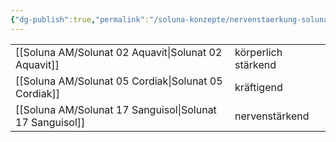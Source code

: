 ```yaml
---
{"dg-publish":true,"permalink":"/soluna-konzepte/nervenstaerkung-soluna/"}
---
```


|   |   |
|---|---|
[[Soluna AM/Solunat 02 Aquavit\|Solunat 02 Aquavit]]         | körperlich stärkend  | 
[[Soluna AM/Solunat 05 Cordiak\|Solunat 05 Cordiak]]         | kräftigend                |
[[Soluna AM/Solunat 17 Sanguisol\|Solunat 17 Sanguisol]]      | nervenstärkend  |